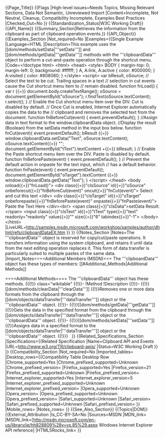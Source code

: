 {{Page_Title}}
{{Flags
|High-level issues=Needs Topics, Missing Relevant Sections, Data Not Semantic, Unreviewed Import
|Content=Incomplete, Not Neutral, Cleanup, Compatibility Incomplete, Examples Best Practices
|Checked_Out=No
}}
{{Standardization_Status|W3C Working Draft}}
{{API_Name}}
{{Summary_Section|Retrieves the information from the clipboard as part of clipboard operation events.}}
{{API_Object}}
{{Examples_Section
|Not_required=No
|Examples={{Single Example
|Language=HTML
|Description=This example uses the [[dom/methods/setData|'''setData''']] and [[dom/methods/getData|'''getData''']] methods with the '''clipboardData''' object to perform a cut-and-paste operation through the shortcut menu.
|Code=&lt;!doctype html&gt;
&lt;html&gt;
 &lt;head&gt;
  &lt;style&gt;
BODY {
 margin-top: 0;
 margin-left: 0;
 background: #ffffff;
}
A, A:link, A:active {
 color: #000000;
}
A:visited {
 color: #808080;
}
  &lt;/style&gt;
  &lt;script&gt;
var bResult, oSource;
// Select the text to be cut. Trailing spaces in a text
// selection in cut events cause the Cut shortcut menu item to
// remain disabled.
function fnLoad() {
    var r {{=}} document.body.createTextRange();
    oSource = document.getElementById("oSource");
    r.findText(oSource.textContent);
    r.select();
}
// Enable the Cut shortcut menu item over the DIV. Cut is disabled by default.
// Once Cut is enabled, Internet Explorer automatically copies the data to the
// clipboard and removes the selected text from the document.
function fnBeforeCut(event) {
	event.preventDefault();
}
//Assign data in text format to the window.clipboardData object.
//Display the result (Boolean) from the setData method in the input box below.
function fnCut(event){
	event.preventDefault();
	bResult {{=}} window.clipboardData.setData("Text", oSource.textContent);
	oSource.textContent{{=}} "";
	document.getElementById("tText").textContent +{{=}} bResult;
}
// Enable the Paste shortcut menu item over the DIV. Paste is disabled by default.
function fnBeforePaste(event) {
	event.preventDefault();
}
// Prevent the default action in onpaste for the text input, which
// has a default behavior.
function fnPaste(event) {
	event.preventDefault();
	document.getElementById("oTarget").textContent {{=}} window.clipboardData.getData("Text");
}
  &lt;/script&gt;
 &lt;/head&gt;
 &lt;body onload{{=}}"fnLoad()"&gt;
  &lt;div class{{=}}"clsSource" id{{=}}"oSource"
          onbeforecut{{=}}"fnBeforeCut(event)" oncut{{=}}"fnCut(event)"&gt;
	Select and cut this text
  &lt;/div&gt;
  &lt;div class{{=}}"clsTarget" id{{=}}"oTarget"
          onbeforepaste{{=}}"fnBeforePaste(event)" onpaste{{=}}"fnPaste(event)"&gt;
	Paste the Text Here
  &lt;/div&gt;&lt;br/&gt;
  &lt;span class{{=}}"clsData"&gt;setData Result: &lt;/span&gt;
  &lt;input class{{=}}"clsText" id{{=}}"tText" type{{=}}"text"
            readonly="readonly" value{{=}}"" size{{=}}"6"
            tabindex{{=}}"-1"&gt;
 &lt;/body&gt;
&lt;/html&gt;
|LiveURL=http://samples.msdn.microsoft.com/workshop/samples/author/dhtml/refs/clipboardDataEX.htm
}}
}}
{{Notes_Section
|Notes=The '''clipboardData''' object is reserved for copy/cut/paste operations. It transfers information using the system clipboard, and retains it until data from the next editing operation replaces it. This form of data transfer is particularly suited to multiple pastes of the same data.
|Import_Notes====Additional Members (MSDN)===
The '''clipboardData''' object has these types of members:
[[#Additional_Methods|Additional Methods]]


====Additional Methods====
The '''clipboardData''' object has these methods.
{{{!}} class="wikitable"
{{!}}-
!Method
!Description
{{!}}-
{{!}}[[dom/methods/clearData|'''clearData''']]
{{!}}Removes one or more data formats from the clipboard through the [[dom/objects/dataTransfer|'''dataTransfer''']] object or the '''clipboardData''' object.
{{!}}-
{{!}}[[dom/methods/getData|'''getData''']]
{{!}}Gets the data in the specified format from the clipboard through the [[dom/objects/dataTransfer|'''dataTransfer''']] object or the '''clipboardData''' object.
{{!}}-
{{!}}[[dom/methods/setData|'''setData''']]
{{!}}Assigns data in a specified format to the [[dom/objects/dataTransfer|'''dataTransfer''']] object or the '''clipboardData''' object.
{{!}}}
 
}}
{{Related_Specifications_Section
|Specifications={{Related Specification
|Name=Clipboard API and Events
|URL=http://www.w3.org/TR/clipboard-apis/
|Status=W3C Working Draft
}}
}}
{{Compatibility_Section
|Not_required=No
|Imported_tables=
|Desktop_rows={{Compatibility Table Desktop Row
|Chrome_supported=Yes
|Chrome_prefixed_supported=Unknown
|Chrome_prefixed_version=
|Firefox_supported=Yes
|Firefox_version=21
|Firefox_prefixed_supported=Unknown
|Firefox_prefixed_version=
|Internet_explorer_supported=Yes
|Internet_explorer_version=5
|Internet_explorer_prefixed_supported=Unknown
|Internet_explorer_prefixed_version=
|Opera_supported=Unknown
|Opera_version=
|Opera_prefixed_supported=Unknown
|Opera_prefixed_version=
|Safari_supported=Unknown
|Safari_version=
|Safari_prefixed_supported=Unknown
|Safari_prefixed_version=
}}
|Mobile_rows=
|Notes_rows=
}}
{{See_Also_Section}}
{{Topics|DOM}}
{{External_Attribution
|Is_CC-BY-SA=No
|Sources=MSDN
|MDN_link=
|MSDN_link=[http://msdn.microsoft.com/en-us/library/ie/hh828809%28v=vs.85%29.aspx Windows Internet Explorer API reference]
|HTML5Rocks_link=
}}